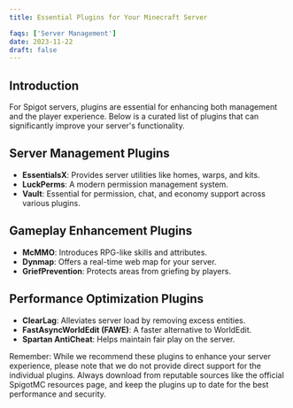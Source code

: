 ```yaml
---
title: Essential Plugins for Your Minecraft Server

faqs: ['Server Management']
date: 2023-11-22
draft: false
---
```

## Introduction
For Spigot servers, plugins are essential for enhancing both management and the player experience. Below is a curated list of plugins that can significantly improve your server's functionality.

## Server Management Plugins

- **EssentialsX**: Provides server utilities like homes, warps, and kits.
- **LuckPerms**: A modern permission management system.
- **Vault**: Essential for permission, chat, and economy support across various plugins.

## Gameplay Enhancement Plugins

- **McMMO**: Introduces RPG-like skills and attributes.
- **Dynmap**: Offers a real-time web map for your server.
- **GriefPrevention**: Protects areas from griefing by players.

## Performance Optimization Plugins

- **ClearLag**: Alleviates server load by removing excess entities.
- **FastAsyncWorldEdit (FAWE)**: A faster alternative to WorldEdit.
- **Spartan AntiCheat**: Helps maintain fair play on the server.

Remember: While we recommend these plugins to enhance your server experience, please note that we do not provide direct support for the individual plugins. Always download from reputable sources like the official SpigotMC resources page, and keep the plugins up to date for the best performance and security.
